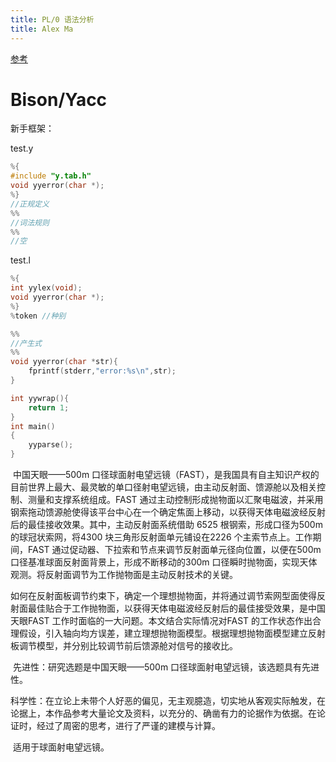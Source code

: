 ```yaml
---
title: PL/0 语法分析
title: Alex Ma
---
```


[参考](https://blog.csdn.net/weixin_44007632/article/details/108666375)



# Bison/Yacc

新手框架：

test.y

```C
%{
#include "y.tab.h"
void yyerror(char *);
%}
//正规定义
%%
//词法规则
%%
//空
```

test.l

```C
%{
int yylex(void);
void yyerror(char *);
%}
%token //种别

%%
//产生式
%%
void yyerror(char *str){
    fprintf(stderr,"error:%s\n",str);
}

int yywrap(){
    return 1;
}
int main()
{
    yyparse();
}

```

​		中国天眼——500m 口径球面射电望远镜（FAST），是我国具有自主知识产权的目前世界上最大、最灵敏的单口径射电望远镜，由主动反射面、馈源舱以及相关控制、测量和支撑系统组成。FAST 通过主动控制形成抛物面以汇聚电磁波，并采用钢索拖动馈源舱使得该平台中心在一个确定焦面上移动，以获得天体电磁波经反射后的最佳接收效果。其中，主动反射面系统借助 6525 根钢索，形成口径为500m 的球冠状索网，将4300 块三角形反射面单元铺设在2226 个主索节点上。工作期间，FAST 通过促动器、下拉索和节点来调节反射面单元径向位置，以便在500m 口径基准球面反射面背景上，形成不断移动的300m 口径瞬时抛物面，实现天体观测。将反射面调节为工作抛物面是主动反射技术的关键。

​		如何在反射面板调节约束下，确定一个理想抛物面，并将通过调节索网型面使得反射面最佳贴合于工作抛物面，以获得天体电磁波经反射后的最佳接受效果，是中国天眼FAST 工作时面临的一大问题。本文结合实际情况对FAST 的工作状态作出合理假设，引入轴向均方误差，建立理想抛物面模型。根据理想抛物面模型建立反射板调节模型，并分别比较调节前后馈源舱对信号的接收比。

​		先进性：研究选题是中国天眼——500m 口径球面射电望远镜，该选题具有先进性。

​		科学性：在立论上未带个人好恶的偏见，无主观臆造，切实地从客观实际触发，在论据上，本作品参考大量论文及资料，以充分的、确凿有力的论据作为依据。在论证时，经过了周密的思考，进行了严谨的建模与计算。

​		适用于球面射电望远镜。

​		
